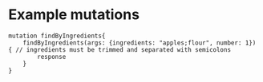 # Example mutations

    mutation findByIngredients{
        findByIngredients(args: {ingredients: "apples;flour", number: 1}) { // ingredients must be trimmed and separated with semicolons
            response
        }
    }
